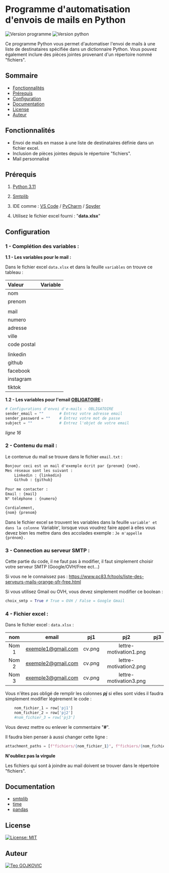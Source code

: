# Programme d'automatisation d'envois de mails en Python

![Version programme](https://img.shields.io/badge/Version-v1.2-blue.svg)
![Version python](https://img.shields.io/badge/Python-3.11.5-blue.svg)

Ce programme Python vous permet d'automatiser l'envoi de mails à une liste de destinataires spécifiée dans un dictionnaire Python. Vous pouvez également inclure des pièces jointes provenant d'un répertoire nommé "fichiers".

## Sommaire

- [Fonctionnalités](#fonctionnalités)
- [Prérequis](#prérequis)
- [Configuration](#configuration)
- [Documentation](#documentation)
- [License](#license)
- [Auteur](#auteur)

## Fonctionnalités

- Envoi de mails en masse à une liste de destinataires définie dans un fichier excel.
- Inclusion de pièces jointes depuis le répertoire "fichiers".
- Mail personnalisé

## Prérequis

1. [Python 3.11](https://www.python.org/downloads/release/python-3110/)

2. [Smtplib](https://pypi.org/project/secure-smtplib/)

3. IDE comme : [VS Code](https://code.visualstudio.com) / [PyCharm](https://www.jetbrains.com/fr-fr/pycharm/) / [Spyder](https://www.spyder-ide.org)

4. Utilisez le fichier excel fourni : "**data.xlsx**"

## Configuration

### 1 - Complétion des variables :

**1.1 - Les variables pour le mail :**

Dans le fichier excel `data.xlsx` et dans la feuille `variables` on trouve ce tableau :

| Valeur | Variable |
|:----------|:----------|
| nom |  |
| prenom |  |
|  |  |
| mail |  |
| numero |  |
| adresse |  |
| ville |  |
| code postal |  |
|  |  |
| linkedin |  |
| github |  |
| facebook |  |
| instagram |  |
| tiktok |  |

**1.2 - Les variables pour l'email <u>OBLIGATOIRE</u> :**

```py
# Configurations d'envoi d'e-mails - OBLIGATOIRE
sender_email = ""       # Entrez votre adresse email
sender_password = ""    # Entrez votre mot de passe
subject = ""            # Entrez l'objet de votre email
```
*ligne 16*


### 2 - Contenu du mail :

Le contenue du mail se trouve dans le fichier `email.txt` :

```txt
Bonjour ceci est un mail d'exemple écrit par {prenom} {nom}.
Mes réseaux sont les suivant : 
    Linkedin : {linkedin}
    Github : {github}
    
Pour me contacter : 
Email : {mail}
N° téléphone : {numero}

Cordialement,
{nom} {prenom}
```

Dans le fichier excel se trouvent les variables dans la feuille `variable' et dans la colonne `Variable', lorsque vous voudrez faire appel à elles vous devez bien les mettre dans des accolades exemple : `Je m'appelle {prénom}.`

### 3 - Connection au serveur SMTP :
Cette partie du code, il ne faut pas à modifier, il faut simplement choisir votre serveur SMTP (Google/OVH/Free ect...)

Si vous ne le connaissez pas : https://www.pc83.fr/tools/liste-des-serveurs-mails-orange-sfr-free.html

Si vous utilisez Gmail ou OVH, vous devez simplement modifier ce boolean :

```py
choix_smtp = True # True = OVH / False = Google Gmail
```

### 4 - Fichier excel :

Dans le fichier excel : `data.xlsx` :

| nom | email | pj1 | pj2 | pj3 |
|:----------:|:----------:|:----------:|:----------:|:----------:|
| Nom 1 | exemple1@gmail.com | cv.png | lettre-motivation1.png | |
| Nom 2 | exemple2@gmail.com | cv.png | lettre-motivation2.png | |
| Nom 3 | exemple3@gmail.com | cv.png | lettre-motivation3.png | |

Vous n'êtes pas obligé de remplir les colonnes ***pj*** si elles sont vides il faudra simplement modifier légèrement le code :
```py
    nom_fichier_1 = row['pj1']
    nom_fichier_2 = row['pj2']
    #nom_fichier_3 = row['pj3']  
```

Vous devez mettre ou enlever le commentaire "**#**".

Il faudra bien penser à aussi changer cette ligne :

```py
attachment_paths = [f"fichiers/{nom_fichier_1}", f"fichiers/{nom_fichier_2}"]
```

**N'oubliez pas la virgule**

Les fichiers qui sont à joindre au mail doivent se trouver dans le répertoire "fichiers".

## Documentation

- [smtplib](https://docs.python.org/3/library/smtplib.html)
- [time](https://docs.python.org/3/library/time.html)
- [pandas](https://pandas.pydata.org/docs/user_guide/index.html)

## License

[![License: MIT](https://img.shields.io/badge/License-MIT-yellow.svg)](https://opensource.org/licenses/MIT)

## Auteur

[![Teo GOJKOVIC](https://img.shields.io/badge/Teo_GOJKOVIC-222e45?style=for-the-badge&logo=github&logoColor=white)](https://github.com/Teo-Gojkovic)